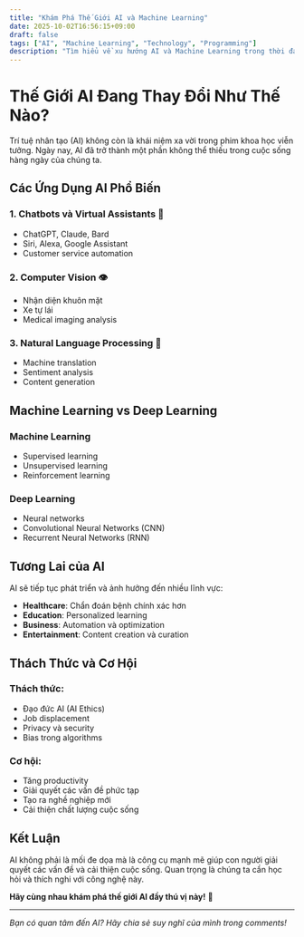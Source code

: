 ```yaml
---
title: "Khám Phá Thế Giới AI và Machine Learning"
date: 2025-10-02T16:56:15+09:00
draft: false
tags: ["AI", "Machine Learning", "Technology", "Programming"]
description: "Tìm hiểu về xu hướng AI và Machine Learning trong thời đại số hiện tại"
---
```


# Thế Giới AI Đang Thay Đổi Như Thế Nào?

Trí tuệ nhân tạo (AI) không còn là khái niệm xa vời trong phim khoa học viễn tưởng. Ngày nay, AI đã trở thành một phần không thể thiếu trong cuộc sống hàng ngày của chúng ta.

## Các Ứng Dụng AI Phổ Biến

### 1. Chatbots và Virtual Assistants 🤖
- ChatGPT, Claude, Bard
- Siri, Alexa, Google Assistant
- Customer service automation

### 2. Computer Vision 👁️
- Nhận diện khuôn mặt
- Xe tự lái
- Medical imaging analysis

### 3. Natural Language Processing 📝
- Machine translation
- Sentiment analysis
- Content generation

## Machine Learning vs Deep Learning

### Machine Learning
- Supervised learning
- Unsupervised learning  
- Reinforcement learning

### Deep Learning
- Neural networks
- Convolutional Neural Networks (CNN)
- Recurrent Neural Networks (RNN)

## Tương Lai của AI

AI sẽ tiếp tục phát triển và ảnh hưởng đến nhiều lĩnh vực:

- **Healthcare**: Chẩn đoán bệnh chính xác hơn
- **Education**: Personalized learning
- **Business**: Automation và optimization
- **Entertainment**: Content creation và curation

## Thách Thức và Cơ Hội

### Thách thức:
- Đạo đức AI (AI Ethics)
- Job displacement
- Privacy và security
- Bias trong algorithms

### Cơ hội:
- Tăng productivity
- Giải quyết các vấn đề phức tạp
- Tạo ra nghề nghiệp mới
- Cải thiện chất lượng cuộc sống

## Kết Luận

AI không phải là mối đe dọa mà là công cụ mạnh mẽ giúp con người giải quyết các vấn đề và cải thiện cuộc sống. Quan trọng là chúng ta cần học hỏi và thích nghi với công nghệ này.

**Hãy cùng nhau khám phá thế giới AI đầy thú vị này!** 🌟

---

*Bạn có quan tâm đến AI? Hãy chia sẻ suy nghĩ của mình trong comments!*
